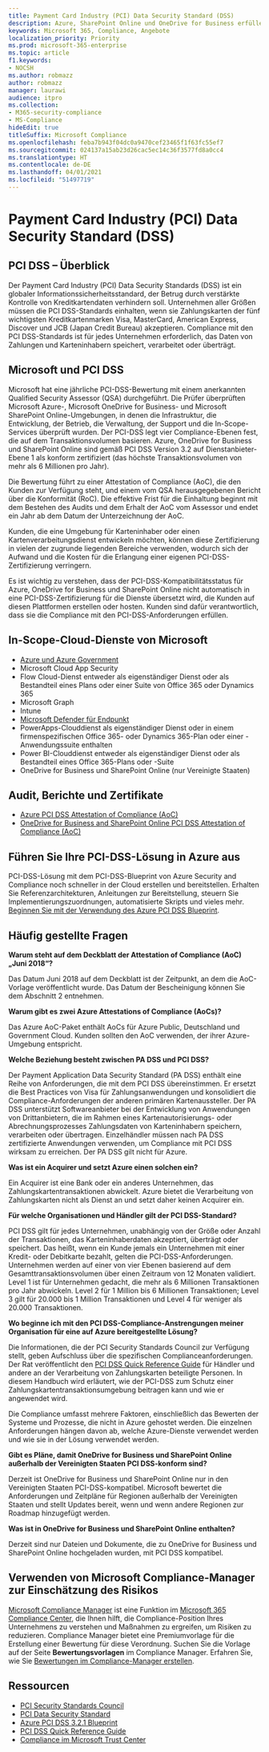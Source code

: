 ```yaml
---
title: Payment Card Industry (PCI) Data Security Standard (DSS)
description: Azure, SharePoint Online und OneDrive for Business erfüllen die Payment Card Industry Data Security Standards der Stufe 1, Version 3.2.
keywords: Microsoft 365, Compliance, Angebote
localization_priority: Priority
ms.prod: microsoft-365-enterprise
ms.topic: article
f1.keywords:
- NOCSH
ms.author: robmazz
author: robmazz
manager: laurawi
audience: itpro
ms.collection:
- M365-security-compliance
- MS-Compliance
hideEdit: true
titleSuffix: Microsoft Compliance
ms.openlocfilehash: feba7b943f04dc0a9470cef23465f1f63fc55ef7
ms.sourcegitcommit: 024137a15ab23d26cac5ec14c36f3577fd8a0cc4
ms.translationtype: HT
ms.contentlocale: de-DE
ms.lasthandoff: 04/01/2021
ms.locfileid: "51497719"
---
```

# <a name="payment-card-industry-pci-data-security-standard-dss"></a>Payment Card Industry (PCI) Data Security Standard (DSS)

## <a name="pci-dss-overview"></a>PCI DSS – Überblick

Der Payment Card Industry (PCI) Data Security Standards (DSS) ist ein globaler Informationssicherheitsstandard, der Betrug durch verstärkte Kontrolle von Kreditkartendaten verhindern soll. Unternehmen aller Größen müssen die PCI DSS-Standards einhalten, wenn sie Zahlungskarten der fünf wichtigsten Kreditkartenmarken Visa, MasterCard, American Express, Discover und JCB (Japan Credit Bureau) akzeptieren. Compliance mit den PCI DSS-Standards ist für jedes Unternehmen erforderlich, das Daten von Zahlungen und Karteninhabern speichert, verarbeitet oder überträgt.

## <a name="microsoft-and-pci-dss"></a>Microsoft und PCI DSS

Microsoft hat eine jährliche PCI-DSS-Bewertung mit einem anerkannten Qualified Security Assessor (QSA) durchgeführt. Die Prüfer überprüften Microsoft Azure-, Microsoft OneDrive for Business- und Microsoft SharePoint Online-Umgebungen, in denen die Infrastruktur, die Entwicklung, der Betrieb, die Verwaltung, der Support und die In-Scope-Services überprüft wurden. Der PCI-DSS legt vier Compliance-Ebenen fest, die auf dem Transaktionsvolumen basieren. Azure, OneDrive for Business und SharePoint Online sind gemäß PCI DSS Version 3.2 auf Dienstanbieter-Ebene 1 als konform zertifiziert (das höchste Transaktionsvolumen von mehr als 6 Millionen pro Jahr).

Die Bewertung führt zu einer Attestation of Compliance (AoC), die den Kunden zur Verfügung steht, und einem vom QSA herausgegebenen Bericht über die Konformität (RoC). Die effektive Frist für die Einhaltung beginnt mit dem Bestehen des Audits und dem Erhalt der AoC vom Assessor und endet ein Jahr ab dem Datum der Unterzeichnung der AoC. 

Kunden, die eine Umgebung für Karteninhaber oder einen Kartenverarbeitungsdienst entwickeln möchten, können diese Zertifizierung in vielen der zugrunde liegenden Bereiche verwenden, wodurch sich der Aufwand und die Kosten für die Erlangung einer eigenen PCI-DSS-Zertifizierung verringern.

Es ist wichtig zu verstehen, dass der PCI-DSS-Kompatibilitätsstatus für Azure, OneDrive for Business und SharePoint Online nicht automatisch in eine PCI-DSS-Zertifizierung für die Dienste übersetzt wird, die Kunden auf diesen Plattformen erstellen oder hosten. Kunden sind dafür verantwortlich, dass sie die Compliance mit den PCI-DSS-Anforderungen erfüllen.

## <a name="microsoft-in-scope-cloud-services"></a>In-Scope-Cloud-Dienste von Microsoft

- [Azure und Azure Government](https://aka.ms/AzureCompliance)
- Microsoft Cloud App Security
- Flow Cloud-Dienst entweder als eigenständiger Dienst oder als Bestandteil eines Plans oder einer Suite von Office 365 oder Dynamics 365
- Microsoft Graph
- Intune
- [Microsoft Defender für Endpunkt](/windows/security/threat-protection/microsoft-defender-atp/microsoft-defender-advanced-threat-protection)
- PowerApps-Clouddienst als eigenständiger Dienst oder in einem firmenspezifischen Office 365- oder Dynamics 365-Plan oder einer -Anwendungssuite enthalten
- Power BI-Clouddienst entweder als eigenständiger Dienst oder als Bestandteil eines Office 365-Plans oder -Suite
- OneDrive for Business und SharePoint Online (nur Vereinigte Staaten)

## <a name="audit-reports-and-certificates"></a>Audit, Berichte und Zertifikate

- [Azure PCI DSS Attestation of Compliance (AoC)](https://aka.ms/azure-pci)
- [OneDrive for Business and SharePoint Online PCI DSS Attestation of Compliance (AoC)](https://aka.ms/spo-pci)

## <a name="get-your-pci-dss-solution-running-on-azure"></a>Führen Sie Ihre PCI-DSS-Lösung in Azure aus

PCI-DSS-Lösung mit dem PCI-DSS-Blueprint von Azure Security and Compliance noch schneller in der Cloud erstellen und bereitstellen. Erhalten Sie Referenzarchitekturen, Anleitungen zur Bereitstellung, steuern Sie Implementierungszuordnungen, automatisierte Skripts und vieles mehr. [Beginnen Sie mit der Verwendung des Azure PCI DSS Blueprint](https://aka.ms/pciblueprint).

## <a name="frequently-asked-questions"></a>Häufig gestellte Fragen

**Warum steht auf dem Deckblatt der Attestation of Compliance (AoC) „Juni 2018“?**

Das Datum Juni 2018 auf dem Deckblatt ist der Zeitpunkt, an dem die AoC-Vorlage veröffentlicht wurde. Das Datum der Bescheinigung können Sie dem Abschnitt 2 entnehmen.

**Warum gibt es zwei Azure Attestations of Compliance (AoCs)?**

Das Azure AoC-Paket enthält AoCs für Azure Public, Deutschland und Government Cloud. Kunden sollten den AoC verwenden, der ihrer Azure-Umgebung entspricht.  

**Welche Beziehung besteht zwischen PA DSS und PCI DSS?**

Der Payment Application Data Security Standard (PA DSS) enthält eine Reihe von Anforderungen, die mit dem PCI DSS übereinstimmen. Er ersetzt die Best Practices von Visa für Zahlungsanwendungen und konsolidiert die Compliance-Anforderungen der anderen primären Kartenaussteller. Der PA DSS unterstützt Softwareanbieter bei der Entwicklung von Anwendungen von Drittanbietern, die im Rahmen eines Kartenautorisierungs- oder Abrechnungsprozesses Zahlungsdaten von Karteninhabern speichern, verarbeiten oder übertragen. Einzelhändler müssen nach PA DSS zertifizierte Anwendungen verwenden, um Compliance mit PCI DSS wirksam zu erreichen. Der PA DSS gilt nicht für Azure.

**Was ist ein Acquirer und setzt Azure einen solchen ein?**

Ein Acquirer ist eine Bank oder ein anderes Unternehmen, das Zahlungskartentransaktionen abwickelt. Azure bietet die Verarbeitung von Zahlungskarten nicht als Dienst an und setzt daher keinen Acquirer ein.

**Für welche Organisationen und Händler gilt der PCI DSS-Standard?**

PCI DSS gilt für jedes Unternehmen, unabhängig von der Größe oder Anzahl der Transaktionen, das Karteninhaberdaten akzeptiert, überträgt oder speichert. Das heißt, wenn ein Kunde jemals ein Unternehmen mit einer Kredit- oder Debitkarte bezahlt, gelten die PCI-DSS-Anforderungen. Unternehmen werden auf einer von vier Ebenen basierend auf dem Gesamttransaktionsvolumen über einen Zeitraum von 12 Monaten validiert. Level 1 ist für Unternehmen gedacht, die mehr als 6 Millionen Transaktionen pro Jahr abwickeln. Level 2 für 1 Million bis 6 Millionen Transaktionen; Level 3 gilt für 20.000 bis 1 Million Transaktionen und Level 4 für weniger als 20.000 Transaktionen.

**Wo beginne ich mit den PCI DSS-Compliance-Anstrengungen meiner Organisation für eine auf Azure bereitgestellte Lösung?**

Die Informationen, die der PCI Security Standards Council zur Verfügung stellt, geben Aufschluss über die spezifischen Complianceanforderungen. Der Rat veröffentlicht den [PCI DSS Quick Reference Guide](https://www.pcisecuritystandards.org/documents/PCISSC%20QRG%20August%202014%20-print.pdf) für Händler und andere an der Verarbeitung von Zahlungskarten beteiligte Personen. In diesem Handbuch wird erläutert, wie der PCI-DSS zum Schutz einer Zahlungskartentransaktionsumgebung beitragen kann und wie er angewendet wird.

Die Compliance umfasst mehrere Faktoren, einschließlich das Bewerten der Systeme und Prozesse, die nicht in Azure gehostet werden. Die einzelnen Anforderungen hängen davon ab, welche Azure-Dienste verwendet werden und wie sie in der Lösung verwendet werden.

**Gibt es Pläne, damit OneDrive for Business und SharePoint Online außerhalb der Vereinigten Staaten PCI DSS-konform sind?**

Derzeit ist OneDrive for Business und SharePoint Online nur in den Vereinigten Staaten PCI-DSS-kompatibel. Microsoft bewertet die Anforderungen und Zeitpläne für Regionen außerhalb der Vereinigten Staaten und stellt Updates bereit, wenn und wenn andere Regionen zur Roadmap hinzugefügt werden.

**Was ist in OneDrive for Business und SharePoint Online enthalten?**

Derzeit sind nur Dateien und Dokumente, die zu OneDrive for Business und SharePoint Online hochgeladen wurden, mit PCI DSS kompatibel.

## <a name="use-microsoft-compliance-manager-to-assess-your-risk"></a>Verwenden von Microsoft Compliance-Manager zur Einschätzung des Risikos

[Microsoft Compliance Manager](/microsoft-365/compliance/compliance-manager) ist eine Funktion im [Microsoft 365 Compliance Center](/microsoft-365/compliance/microsoft-365-compliance-center), die Ihnen hilft, die Compliance-Position Ihres Unternehmens zu verstehen und Maßnahmen zu ergreifen, um Risiken zu reduzieren. Compliance Manager bietet eine Premiumvorlage für die Erstellung einer Bewertung für diese Verordnung. Suchen Sie die Vorlage auf der Seite **Bewertungsvorlagen** im Compliance Manager. Erfahren Sie, wie Sie [Bewertungen im Compliance-Manager erstellen](/microsoft-365/compliance/compliance-manager-assessments).

## <a name="resources"></a>Ressourcen

- [PCI Security Standards Council](https://www.pcisecuritystandards.org/)
- [PCI Data Security Standard](https://www.pcisecuritystandards.org/documents/PCI_DSS_v3-1.pdf)
- [Azure PCI DSS 3.2.1 Blueprint](/azure/governance/blueprints/samples/pci-dss-3.2.1/)
- [PCI DSS Quick Reference Guide](https://www.pcisecuritystandards.org/documents/PCISSC%20QRG%20August%202014%20-print.pdf)
- [Compliance im Microsoft Trust Center](https://www.microsoft.com/trust-center/compliance/compliance-overview)
